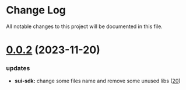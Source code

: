 
# Change Log

All notable changes to this project will be documented in this file.

# [0.0.2](https://github.com/okx/go-wallet-sdk) (2023-11-20)

### updates

- **sui-sdk:** change some files name and remove some unused libs ([20](https://github.com/okx/go-wallet-sdk/pull/20))
